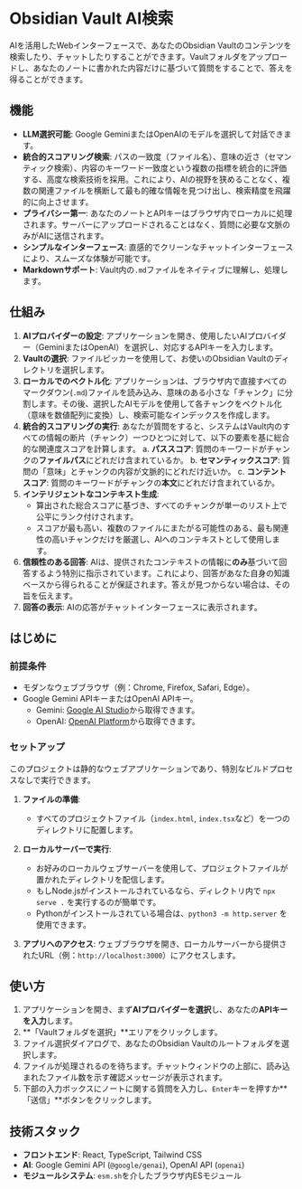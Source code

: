 # Obsidian Vault AI検索

AIを活用したWebインターフェースで、あなたのObsidian Vaultのコンテンツを検索したり、チャットしたりすることができます。Vaultフォルダをアップロードし、あなたのノートに書かれた内容だけに基づいて質問をすることで、答えを得ることができます。

## 機能

-   **LLM選択可能**: Google GeminiまたはOpenAIのモデルを選択して対話できます。
-   **統合的スコアリング検索**: パスの一致度（ファイル名）、意味の近さ（セマンティック検索）、内容のキーワード一致度という複数の指標を統合的に評価する、高度な検索技術を採用。これにより、AIの視野を狭めることなく、複数の関連ファイルを横断して最も的確な情報を見つけ出し、検索精度を飛躍的に向上させます。
-   **プライバシー第一**: あなたのノートとAPIキーはブラウザ内でローカルに処理されます。サーバーにアップロードされることはなく、質問に必要な文脈のみがAIに送信されます。
-   **シンプルなインターフェース**: 直感的でクリーンなチャットインターフェースにより、スムーズな体験が可能です。
-   **Markdownサポート**: Vault内の`.md`ファイルをネイティブに理解し、処理します。

## 仕組み

1.  **AIプロバイダーの設定**: アプリケーションを開き、使用したいAIプロバイダー（GeminiまたはOpenAI）を選択し、対応するAPIキーを入力します。
2.  **Vaultの選択**: ファイルピッカーを使用して、お使いのObsidian Vaultのディレクトリを選択します。
3.  **ローカルでのベクトル化**: アプリケーションは、ブラウザ内で直接すべてのマークダウン(`.md`)ファイルを読み込み、意味のある小さな「チャンク」に分割します。その後、選択したAIモデルを使用して各チャンクをベクトル化（意味を数値配列に変換）し、検索可能なインデックスを作成します。
4.  **統合的スコアリングの実行**: あなたが質問をすると、システムはVault内のすべての情報の断片（チャンク）一つひとつに対して、以下の要素を基に総合的な関連度スコアを計算します。
    a.  **パススコア**: 質問のキーワードがチャンクの**ファイルパス**にどれだけ含まれているか。
    b.  **セマンティックスコア**: 質問の「意味」とチャンクの内容が文脈的にどれだけ近いか。
    c.  **コンテントスコア**: 質問のキーワードがチャンクの**本文**にどれだけ含まれているか。
5.  **インテリジェントなコンテキスト生成**:
    -   算出された総合スコアに基づき、すべてのチャンクが単一のリスト上で公平にランク付けされます。
    -   スコアが最も高い、複数のファイルにまたがる可能性のある、最も関連性の高いチャンクだけを厳選し、AIへのコンテキストとして使用します。
6.  **信頼性のある回答**: AIは、提供されたコンテキストの情報に**のみ**基づいて回答するよう特別に指示されています。これにより、回答があなた自身の知識ベースから得られることが保証されます。答えが見つからない場合は、その旨を伝えます。
7.  **回答の表示**: AIの応答がチャットインターフェースに表示されます。

## はじめに

### 前提条件

-   モダンなウェブブラウザ（例：Chrome, Firefox, Safari, Edge）。
-   Google Gemini APIキーまたはOpenAI APIキー。
    -   Gemini: [Google AI Studio](https://aistudio.google.com/app/apikey)から取得できます。
    -   OpenAI: [OpenAI Platform](https://platform.openai.com/api-keys)から取得できます。

### セットアップ

このプロジェクトは静的なウェブアプリケーションであり、特別なビルドプロセスなしで実行できます。

1.  **ファイルの準備**:
    -   すべてのプロジェクトファイル（`index.html`, `index.tsx`など）を一つのディレクトリに配置します。

2.  **ローカルサーバーで実行**:
    -   お好みのローカルウェブサーバーを使用して、プロジェクトファイルが置かれたディレクトリを配信します。
    -   もしNode.jsがインストールされているなら、ディレクトリ内で `npx serve .` を実行するのが簡単です。
    -   Pythonがインストールされている場合は、`python3 -m http.server` を使用できます。

3.  **アプリへのアクセス**: ウェブブラウザを開き、ローカルサーバーから提供されたURL（例：`http://localhost:3000`）にアクセスします。

## 使い方

1.  アプリケーションを開き、まず**AIプロバイダーを選択**し、あなたの**APIキーを入力**します。
2.  **「Vaultフォルダを選択」**エリアをクリックします。
3.  ファイル選択ダイアログで、あなたのObsidian Vaultのルートフォルダを選択します。
4.  ファイルが処理されるのを待ちます。チャットウィンドウの上部に、読み込まれたファイル数を示す確認メッセージが表示されます。
5.  下部の入力ボックスにノートに関する質問を入力し、`Enter`キーを押すか**「送信」**ボタンをクリックします。

## 技術スタック

-   **フロントエンド**: React, TypeScript, Tailwind CSS
-   **AI**: Google Gemini API (`@google/genai`), OpenAI API (`openai`)
-   **モジュールシステム**: `esm.sh`を介したブラウザ内ESモジュール